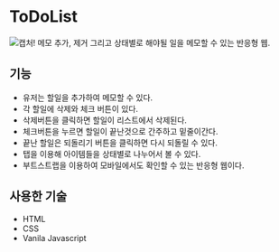 # ToDoList

![캡처!](https://user-images.githubusercontent.com/102017296/160285172-bcdf98a3-c80a-4034-9b0c-f3b1523f0284.JPG)
메모 추가, 제거 그리고 상태별로 해야될 일을 메모할 수 있는 반응형 웹.

## 기능

- 유저는 할일을 추가하여 메모할 수 있다.
- 각 할일에 삭제와 체크 버튼이 있다.
- 삭제버튼을 클릭하면 할일이 리스트에서 삭제된다.
- 체크버튼을 누르면 할일이 끝난것으로 간주하고 밑줄이간다.
- 끝난 할일은 되돌리기 버튼을 클릭하면 다시 되돌릴 수 있다.
- 탭을 이용해 아이템들을 상태별로 나누어서 볼 수 있다.
- 부트스트랩을 이용하여 모바일에서도 확인할 수 있는 반응형 웹이다.

## 사용한 기술

- HTML
- CSS
- Vanila Javascript
